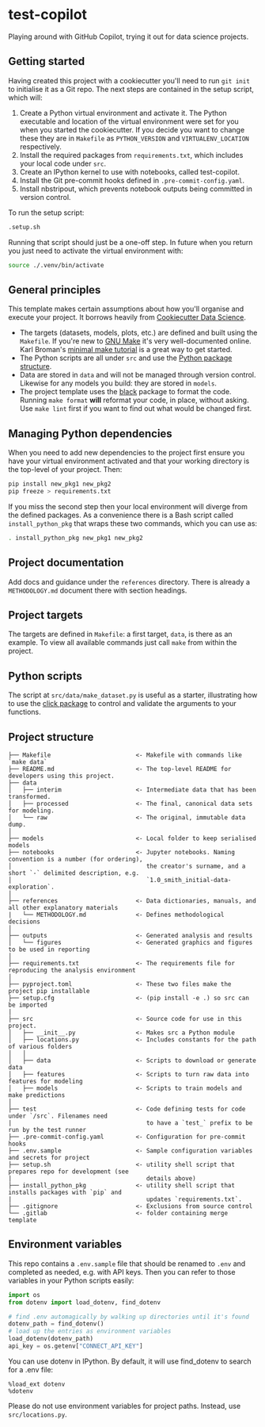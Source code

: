 # test-copilot

Playing around with GitHub Copilot, trying it out for data science projects.

## Getting started

Having created this project with a cookiecutter you'll need to run `git init` to initialise it as a Git repo. The next steps are contained in the setup script, which will:

1. Create a Python virtual environment and activate it. The Python executable and location of the virtual environment were set for you when you started the cookiecutter. If you decide you want to change these they are in `Makefile` as `PYTHON_VERSION` and `VIRTUALENV_LOCATION` respectively.
2. Install the required packages from `requirements.txt`, which includes your local code under `src`.
3. Create an IPython kernel to use with notebooks, called test-copilot.
4. Install the Git pre-commit hooks defined in `.pre-commit-config.yaml`.
5. Install nbstripout, which prevents notebook outputs being committed in version control.

To run the setup script:

```bash
.setup.sh
```

Running that script should just be a one-off step. In future when you return you just need to activate the virtual environment with:

```bash
source ./.venv/bin/activate
```

## General principles

This template makes certain assumptions about how you'll organise and execute your project. It borrows heavily from [Cookiecutter Data Science](http://drivendata.github.io/cookiecutter-data-science/).

- The targets (datasets, models, plots, etc.) are defined and built using the `Makefile`. If you're new to [GNU Make](https://www.gnu.org/software/make/) it's very well-documented online. Karl Broman's [minimal make tutorial](https://kbroman.org/minimal_make/) is a great way to get started.
- The Python scripts are all under `src` and use the [Python package structure](https://packaging.python.org/en/latest/tutorials/installing-packages/).
- Data are stored in `data` and will not be managed through version control. Likewise for any models you build: they are stored in `models`.
- The project template uses the [black](https://black.readthedocs.io/en/stable/) package to format the code. Running `make format` **will** reformat your code, in place, without asking. Use `make lint` first if you want to find out what would be changed first.

## Managing Python dependencies

When you need to add new dependencies to the project first ensure you have your virtual environment activated and that your working directory is the top-level of your project. Then:

```bash
pip install new_pkg1 new_pkg2
pip freeze > requirements.txt
```

If you miss the second step then your local environment will diverge from the defined packages. As a convenience there is a Bash script called `install_python_pkg` that wraps these two commands, which you can use as:

```bash
. install_python_pkg new_pkg1 new_pkg2
```

## Project documentation

Add docs and guidance under the `references` directory. There is already a `METHODOLOGY.md` document there with section headings.

## Project targets

The targets are defined in `Makefile`: a first target, `data`, is there as an example. To view all available commands just call `make` from within the project.

## Python scripts

The script at `src/data/make_dataset.py` is useful as a starter, illustrating how to use the [click package](https://pypi.org/project/click/) to control and validate the arguments to your functions.

## Project structure

```
├── Makefile                        <- Makefile with commands like `make data`
├── README.md                       <- The top-level README for developers using this project.
├── data
│   ├── interim                     <- Intermediate data that has been transformed.
│   ├── processed                   <- The final, canonical data sets for modeling.
│   └── raw                         <- The original, immutable data dump.
│
├── models                          <- Local folder to keep serialised models
├── notebooks                       <- Jupyter notebooks. Naming convention is a number (for ordering),
│                                      the creator's surname, and a short `-` delimited description, e.g.
│                                      `1.0_smith_initial-data-exploration`.
│
├── references                      <- Data dictionaries, manuals, and all other explanatory materials
|   └── METHODOLOGY.md              <- Defines methodological decisions
│
├── outputs                         <- Generated analysis and results
│   └── figures                     <- Generated graphics and figures to be used in reporting
│
├── requirements.txt                <- The requirements file for reproducing the analysis environment
│
├── pyproject.toml                  <- These two files make the project pip installable 
├── setup.cfg                       <- (pip install -e .) so src can be imported
|
├── src                             <- Source code for use in this project.
│   ├── __init__.py                 <- Makes src a Python module
│   ├── locations.py                <- Includes constants for the path of various folders
│   │
│   ├── data                        <- Scripts to download or generate data
│   ├── features                    <- Scripts to turn raw data into features for modeling
│   ├── models                      <- Scripts to train models and make predictions
│
├── test                            <- Code defining tests for code under `/src`. Filenames need
|                                      to have a `test_` prefix to be run by the test runner
├── .pre-commit-config.yaml         <- Configuration for pre-commit hooks
├── .env.sample                     <- Sample configuration variables and secrets for project
├── setup.sh                        <- utility shell script that prepares repo for development (see 
|                                      details above)
├── install_python_pkg              <- utility shell script that installs packages with `pip` and 
|                                      updates `requirements.txt`. 
├── .gitignore                      <- Exclusions from source control
└── .gitlab                         <- folder containing merge template
```

## Environment variables

This repo contains a `.env.sample` file that should be renamed to `.env` and completed as needed, e.g. with API keys. Then you can refer to those variables in your Python scripts easily:

```python
import os
from dotenv import load_dotenv, find_dotenv

# find .env automagically by walking up directories until it's found
dotenv_path = find_dotenv()
# load up the entries as environment variables
load_dotenv(dotenv_path)
api_key = os.getenv["CONNECT_API_KEY"]
```

You can use dotenv in IPython. By default, it will use find_dotenv to search for a .env file:

```
%load_ext dotenv
%dotenv
```

Please do not use environment variables for project paths. Instead, use `src/locations.py`.

